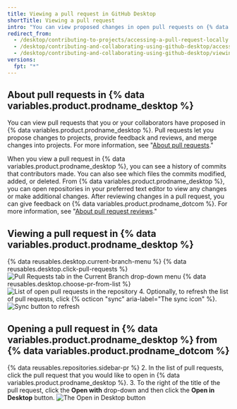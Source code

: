 ```yaml
---
title: Viewing a pull request in GitHub Desktop
shortTitle: Viewing a pull request
intro: "You can view proposed changes in open pull requests on {% data variables.product.prodname_desktop %}."
redirect_from:
  - /desktop/contributing-to-projects/accessing-a-pull-request-locally
  - /desktop/contributing-and-collaborating-using-github-desktop/accessing-a-pull-request-locally
  - /desktop/contributing-and-collaborating-using-github-desktop/viewing-a-pull-request-in-github-desktop
versions:
  fpt: "*"
---
```


## About pull requests in {% data variables.product.prodname_desktop %}

You can view pull requests that you or your collaborators have proposed in {% data variables.product.prodname_desktop %}. Pull requests let you propose changes to projects, provide feedback and reviews, and merge changes into projects. For more information, see "[About pull requests](/github/collaborating-with-issues-and-pull-requests/about-pull-requests)."

When you view a pull request in {% data variables.product.prodname_desktop %}, you can see a history of commits that contributors made. You can also see which files the commits modified, added, or deleted. From {% data variables.product.prodname_desktop %}, you can open repositories in your preferred text editor to view any changes or make additional changes. After reviewing changes in a pull request, you can give feedback on {% data variables.product.prodname_dotcom %}. For more information, see "[About pull request reviews](/github/collaborating-with-issues-and-pull-requests/about-pull-request-reviews)."

## Viewing a pull request in {% data variables.product.prodname_desktop %}

{% data reusables.desktop.current-branch-menu %}
{% data reusables.desktop.click-pull-requests %}
![Pull Requests tab in the Current Branch drop-down menu](/assets/images/help/desktop/branch-drop-down-pull-request-tab.png)
{% data reusables.desktop.choose-pr-from-list %}
![List of open pull requests in the repository](/assets/images/help/desktop/click-pull-request.png) 4. Optionally, to refresh the list of pull requests, click {% octicon "sync" aria-label="The sync icon" %}.
![Sync button to refresh](/assets/images/help/desktop/pull-request-list-sync.png)

## Opening a pull request in {% data variables.product.prodname_desktop %} from {% data variables.product.prodname_dotcom %}

{% data reusables.repositories.sidebar-pr %} 2. In the list of pull requests, click the pull request that you would like to open in {% data variables.product.prodname_desktop %}. 3. To the right of the title of the pull request, click the **Open with** drop-down and then click the **Open in Desktop** button.
![The Open in Desktop button](/assets/images/help/desktop/open-pr-in-desktop-button.png)
